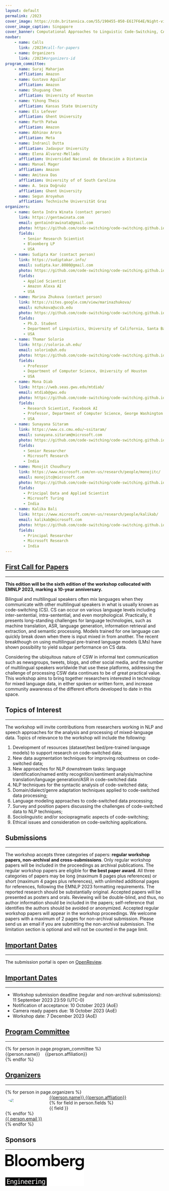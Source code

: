 ```yaml
---
layout: default
permalink: /2023
cover_image: https://cdn.britannica.com/55/190455-050-E617F64E/Night-view-Singapore.jpg
cover_image_caption: Singapore
cover_banner: Computational Approaches to Linguistic Code-Switching, CALCS 2023
navbar:
    - name: Calls
      link: /2023#call-for-papers
    - name: Organizers
      link: /2023#organizers-id
program_committee:
    - name: Suraj Maharjan
      affliation: Amazon
    - name: Gustavo Aguilar
      affliation: Amazon
    - name: Shuguang Chen
      affliation: University of Houston
    - name: Yihong Theis
      affliation: Kansas State University
    - name: Els Lefever
      affliation: Ghent University
    - name: Parth Patwa
      affliation: Amazon
    - name: Abhinav Arora
      affliation: Meta
    - name: Indranil Dutta
      affliation: Jadavpur University
    - name: Elena Álvarez-Mellado
      affliation: Universidad Nacional de Educación a Distancia
    - name: Manuel Mager
      affliation: Amazon
    - name: Amitava Das
      affliation: University of of South Carolina
    - name: A. Seza Doğruöz
      affliation: Ghent University
    - name: Segun Aroyehun
      affliation: Technische Universität Graz
organizers:
    - name: Genta Indra Winata (contact person)
      link: https://gentawinata.com
      email: gentaindrawinata@gmail.com
      photo: https://github.com/code-switching/code-switching.github.io/raw/master/2023/organizers/genta.jpg
      fields:
        - Senior Research Scientist
        - Bloomberg LP
        - USA
    - name: Sudipta Kar (contact person)
      link: https://sudiptakar.info/
      email: sudipta.kar.8080@gmail.com
      photo: https://github.com/code-switching/code-switching.github.io/raw/master/2023/organizers/sudipta.jpg
      fields:
        - Applied Scientist
        - Amazon Alexa AI
        - USA
    - name: Marina Zhukova (contact person)
      link: https://sites.google.com/view/marinazhukova/
      email: mzhukova@ucsb.edu
      photo: https://github.com/code-switching/code-switching.github.io/raw/master/2023/organizers/marina.jpg
      fields:
        - Ph.D. Student 
        - Department of Linguistics, University of California, Santa Barbara
        - USA
    - name: Thamar Solorio
      link: http://solorio.uh.edu/
      email: solorio@uh.edu
      photo: https://github.com/code-switching/code-switching.github.io/raw/master/2023/organizers/thamar.jpg
      fields:
        - Professor
        - Department of Computer Science, University of Houston
        - USA
    - name: Mona Diab
      link: https://web.seas.gwu.edu/mtdiab/
      email: mtdiab@gwu.edu
      photo: https://github.com/code-switching/code-switching.github.io/raw/master/2023/organizers/mona.jpg
      fields:
        - Research Scientist, Facebook AI
        - Professor, Department of Computer Science, George Washington University
        - USA
    - name: Sunayana Sitaram
      link: https://www.cs.cmu.edu/~ssitaram/
      email: sunayana.sitaram@microsoft.com
      photo: https://github.com/code-switching/code-switching.github.io/raw/master/2023/organizers/sunayana.jpg
      fields:
        - Senior Researcher
        - Microsoft Research 
        - India
    - name: Monojit Choudhury
      link: https://www.microsoft.com/en-us/research/people/monojitc/
      email: monojitc@microsoft.com
      photo: https://github.com/code-switching/code-switching.github.io/raw/master/2023/organizers/monojit.jpg
      fields:
        - Principal Data and Applied Scientist
        - Microsoft Turing
        - India
    - name: Kalika Bali
      link: https://www.microsoft.com/en-us/research/people/kalikab/
      email: kalikab@microsoft.com
      photo: https://github.com/code-switching/code-switching.github.io/raw/master/2023/organizers/kalika.jpg
      fields:
        - Principal Researcher
        - Microsoft Research
        - India
---
```


<h2 class="subtitle" id="call-for-papers"><a href="#call-for-papers" class="text-primary-red">First Call for Papers</a></h2>
<hr class="custom-line">

<p>
<b>This edition will be the sixth edition of the workshop collocated with EMNLP 2023, marking a 10-year anniversary.</b>
</p>

<p>
Bilingual and multilingual speakers often mix languages when they communicate with other multilingual speakers in what is usually known as code-switching (CS). CS can occur on various language levels including inter-sentential, intra-sentential, and even morphological. Practically, it presents long-standing challenges for language technologies, such as machine translation, ASR, language generation, information retrieval and extraction, and semantic processing. Models trained for one language can quickly break down when there is input mixed in from another. The recent breakthough on using multilingual pre-trained language models (LMs) have shown possibility to yield subpar performance on CS data.
</p>

<p>
Considering the ubiquitous nature of CSW in informal text communication such as newsgroups, tweets, blogs, and other social media, and the number of multilingual speakers worldwide that use these platforms, addressing the challenge of processing CSW data continues to be of great practical value. This workshop aims to bring together researchers interested in technology for mixed language data, in either spoken or written form, and increase community awareness of the different efforts developed to date in this space.
</p>

<h2 class="subtitle" class="text-primary-red">Topics of Interest</h2>
<hr class="custom-line">

The workshop will invite contributions from researchers working in NLP and speech approaches for the analysis and processing of mixed-language data. Topics of relevance to the workshop will include the following: 
1. Development of resources (dataset/test bed/pre-trained language models) to support research on code-switched data; 
2. New data augmentation techniques for improving robustness on code-switched data; 
3. New approaches for NLP downstream tasks: language identification/named entity recognition/sentiment analysis/machine translation/language generation/ASR in code-switched data
4. NLP techniques for the syntactic analysis of code-switched data;
5. Domain/dialect/genre adaptation techniques applied to code-switched data processing;
6. Language modeling approaches to code-switched data processing;
7. Survey and position papers discussing the challenges of code-switched data to NLP techniques;
8. Sociolinguistic and/or sociopragmatic aspects of
code-switching;
9. Ethical issues and consideration
on code-switching applications.

<h2 class="subtitle" class="text-primary-red">Submissions</h2>
<hr class="custom-line">
The workshop accepts three categories of papers: <b>regular workshop papers, non-archival and cross-submissions</b>. Only regular workshop papers will be included in the proceedings as archival publications. The regular workshop papers are eligible for <b>the best paper award</b>. All three categories of papers may be long (maximum 8 pages plus references) or short (maximum 4 pages plus references), with unlimited additional pages for references, following the EMNLP 2023 formatting requirements. The reported research should be substantially original. Accepted papers will be presented as posters and orals. Reviewing will be double-blind, and thus, no author information should be included in the papers; self-reference that identifies the authors should be avoided or anonymized. Accepted regular workshop papers will appear in the workshop proceedings. We welcome papers with a maximum of 2 pages for non-archival submission. Please send us an email if you are submitting the non-archival submission. The limitation section is optional and will not be counted in the page limit.

<!-- <h2 class="subtitle" class="text-primary-red">Shared Task</h2>
<hr class="custom-line">
TBA -->

<h2 class="subtitle" id="submission"><a href="#submission" class="text-primary-red">Important Dates</a></h2>
<hr class="custom-line">
The submission portal is open on <a href="https://openreview.net/group?id=EMNLP/2023/Workshop/CALCS">OpenReview</a>.

<h2 class="subtitle" id="important-dates"><a href="#important-dates" class="text-primary-red">Important Dates</a></h2>
<hr class="custom-line">

- Workshop submission deadline (regular and non-archival submissions): 11 September 2023 23:59 (UTC-0)
- Notification of acceptance: 10 October 2023 (AoE)
- Camera ready papers due: 18 October 2023 (AoE)
- Workshop date: 7 December 2023 (AoE)

<!-- <div class="invited-speakers">
    <h2 class="subtitle" id="invited-speakers-id"><a href="#invited-speakers-id" class="text-primary-red">Invited Speakers</a></h2>
    <hr class="custom-line">
    <div>
        {% for person in page.invited_speakers %}
        <div class="person-pc">
            <span><a href="{{person.link}}" class="text-primary-red name">{{person.name}}</a></span>
            <span>&nbsp;&nbsp;</span>
            <span>{{person.affiliation}}</span>
        </div>
        {% endfor %}
    </div>
</div>
-->

<div class="program-committee">
    <h2 class="subtitle" id="program-committee-id"><a href="#program-committee-id" class="text-primary-red">Program Committee</a></h2>
    <hr class="custom-line">
    <div>
        {% for person in page.program_committee %}
        <div class="person-pc">
            <span class="text-primary-red name">{{person.name}}</span>
            <span>&nbsp;&nbsp;</span>
            <span>{{person.affiliation}}</span>
        </div>
        {% endfor %}
    </div>
</div>

<div class="organizer-committee">
    <h2 class="subtitle text-primary-red" id="organizers-id"><a href="#organizers-id" class="text-primary-red">Organizers</a></h2>
    <hr class="custom-line">
    <div>
        {% for person in page.organizers %}
        <div class="person">
            <img src="{{person.photo}}" style="border-radius: 50%;float:left;padding:10px;margin-right:5px" width="115px">
            <div><a href="{{person.link}}" class="name">{{person.name}},{{person.affliation}}</a></div>
            {% for field in person.fields %}
                <div>{{ field }}</div>
            {% endfor %}
            <div><a href="#">{{ person.email }}</a></div>
        </div>
        {% endfor %}
    </div>
</div>

<h2 class="subtitle" class="text-primary-red">Sponsors</h2>
<hr class="custom-line">

<a href="https://www.bloomberg.com/company/values/tech-at-bloomberg/artificial-intelligence-ai/"><img src="https://raw.githubusercontent.com/code-switching/code-switching.github.io/master/2023/assets/bloomberg.png" width="250"></a>